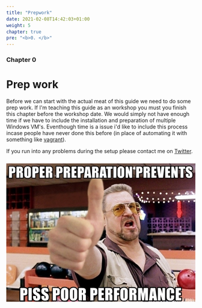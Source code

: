 ```yaml
---
title: "Prepwork"
date: 2021-02-08T14:42:03+01:00
weight: 5
chapter: true
pre: "<b>0. </b>"
---
```


### Chapter 0

# Prep work

Before we can start with the actual meat of this guide we need to do some prep work. If I'm teaching this guide as an workshop you must you finish this chapter before the workshop date. We would simply not have enough time if we have to include the installation and preparation of multiple Windows VM's. Eventhough time is a issue i'd like to include this process incase people have never done this before (in place of automating it with something like [vagrant](https://www.vagrantup.com/)).

If you run into any problems during the setup please contact me on [Twitter](https://twitter.com/justinperdok).

![The 6 Ps.](sixps.jpeg)
